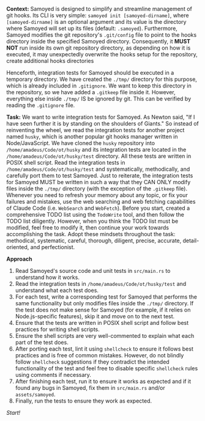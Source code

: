 **Context:**
  Samoyed is designed to simplify and streamline management of git hooks.
  Its CLI is very simple: `samoyed init [samoyed-dirname]`, where `[samoyed-dirname]` is an optional argument and its value is the directory where Samoyed will set up its files (default: `.samoyed`).
  Furthermore, Samoyed modifies the git repository's `.git/config` file to point to the hooks directory inside the specified Samoyed directory.
  Consequently, it **MUST NOT** run inside its own git repository directory, as depending on how it is executed, it may unexpectedly overwrite the hooks setup for the repository, create additional hooks directories
  
  Henceforth, integration tests for Samoyed should be executed in a temporary directory. We have created the `./tmp/` directory for this purpose, which is already included in `.gitignore`.
  We want to keep this directory in the repository, so we have added a `.gitkeep` file inside it. However, everything else inside `./tmp/` IS be ignored by git.
  This can be verified by reading the `.gitignore` file.

**Task:**
  We want to write integration tests for Samoyed. As Newton said, "If I have seen further it is by standing on the shoulders of Giants."
  So instead of reinventing the wheel, we read the integration tests for another project named `husky`, which is another popular git hooks manager written in Node/JavaScript.
  We have cloned the `husky` repository into `/home/amadeus/Code/ot/husky` and its integration tests are located in the `/home/amadeus/Code/ot/husky/test` directory. All these tests are written in POSIX shell script.
  Read the integration tests in `/home/amadeus/Code/ot/husky/test` and systematically, methodically, and carefully port them to test Samoyed.
  Just to reiterate, the integration tests for Samoyed MUST be written in such a way that they CAN ONLY modify files inside the `./tmp/` directory (with the exception of the `.gitkeep` file).
  Whenever you need to refresh your memory about any topic, or fix your failures and mistakes, use the web searching and web fetching capabilities of Claude Code (i.e. `WebSearch` and `WebFetch`).
  Before you start, created a comprehensive TODO list using the `TodoWrite` tool, and then follow the TODO list diligently. However, when you think the TODO list must be modified, feel free to modify it, then continue your work towards accomplishing the task.
  Adopt these mindsets throughout the task: methodical, systematic, careful, thorough, diligent, precise, accurate, detail-oriented, and perfectionist.

**Approach**
  1. Read Samoyed's source code and unit tests in `src/main.rs` to understand how it works.
  2. Read the integration tests in `/home/amadeus/Code/ot/husky/test` and understand what each test does.
  3. For each test, write a corresponding test for Samoyed that performs the same functionality but only modifies files inside the `./tmp/` directory. If the test does not make sense for Samoyed (for example, if it relies on Node.js-specific features), skip it and move on to the next test.
  4. Ensure that the tests are written in POSIX shell script and follow best practices for writing shell scripts.
  5. Ensure the shell scripts are very well-commented to explain what each part of the test does.
  6. After porting each test, lint it using `shellcheck` to ensure it follows best practices and is free of common mistakes. However, do not blindly follow `shellcheck` suggestions if they contradict the intended functionality of the test and feel free to disable specific `shellcheck` rules using comments if necessary.
  7. After finishing each test, run it to ensure it works as expected and if it found any bugs in Samoyed, fix them in `src/main.rs` and/or `assets/samoyed`.
  8. Finally, run the tests to ensure they work as expected.

_Start!_